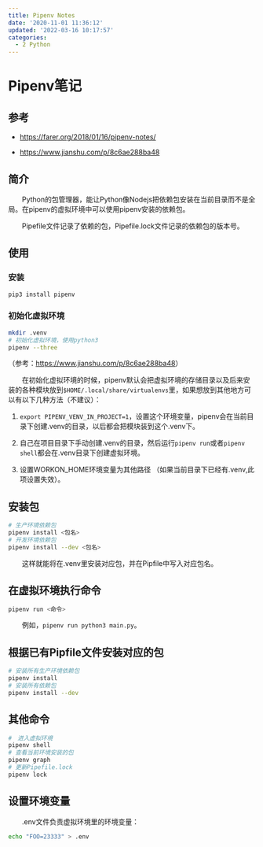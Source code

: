 ```yaml
---
title: Pipenv Notes
date: '2020-11-01 11:36:12'
updated: '2022-03-16 10:17:57'
categories:
  - 2 Python
---
```

# Pipenv笔记

## 参考

- <https://farer.org/2018/01/16/pipenv-notes/>

- <https://www.jianshu.com/p/8c6ae288ba48>

## 简介

　　Python的包管理器，能让Python像Nodejs把依赖包安装在当前目录而不是全局。在pipenv的虚拟环境中可以使用pipenv安装的依赖包。

　　Pipefile文件记录了依赖的包，Pipefile.lock文件记录的依赖包的版本号。

## 使用

### 安装

```sh
pip3 install pipenv
```

### 初始化虚拟环境

```sh
mkdir .venv
# 初始化虚拟环境，使用python3
pipenv --three
```

（参考：<https://www.jianshu.com/p/8c6ae288ba48>）

　　在初始化虚拟环境的时候，pipenv默认会把虚拟环境的存储目录以及后来安装的各种模块放到`$HOME/.local/share/virtualenvs`里，如果想放到其他地方可以有以下几种方法（不建议）：

1. `export PIPENV_VENV_IN_PROJECT=1`，设置这个环境变量，pipenv会在当前目录下创建.venv的目录，以后都会把模块装到这个.venv下。

2. 自己在项目目录下手动创建.venv的目录，然后运行`pipenv run`或者`pipenv shell`都会在.venv目录下创建虚拟环境。

3. 设置WORKON_HOME环境变量为其他路径 （如果当前目录下已经有.venv,此项设置失效）。

## 安装包

```sh
# 生产环境依赖包
pipenv install <包名>
# 开发环境依赖包
pipenv install --dev <包名>
```

　　这样就能将在.venv里安装对应包，并在Pipfile中写入对应包名。

## 在虚拟环境执行命令

```sh
pipenv run <命令>
```

　　例如，`pipenv run python3 main.py`。

## 根据已有Pipfile文件安装对应的包

```sh
# 安装所有生产环境依赖包
pipenv install
# 安装所有依赖包
pipenv install --dev
```

## 其他命令

```sh
#　进入虚拟环境
pipenv shell
# 查看当前环境安装的包
pipenv graph
# 更新Pipefile.lock
pipenv lock
```

## 设置环境变量

　　.env文件负责虚拟环境里的环境变量：

```sh
echo "FOO=23333" > .env
```
